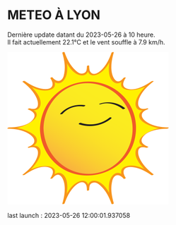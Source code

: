 # METEO À LYON

Dernière update datant du 2023-05-26 à 10 heure.  
Il fait actuellement 22.1°C et le vent souffle à 7.9 km/h.      

![](./.github/sun.png)

last launch : 2023-05-26 12:00:01.937058
